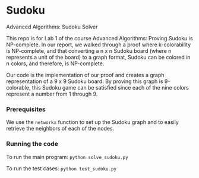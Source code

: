 # Sudoku
Advanced Algorithms: Sudoku Solver

This repo is for Lab 1 of the course Advanced Algorithms: Proving Sudoku is NP-complete. In our report, we walked through a proof where k-colorability is NP-complete, and that converting a n x n Sudoku board (where n represents a unit of the board) to a graph format, Sudoku can be colored in n colors, and therefore, is NP-complete.

Our code is the implementation of our proof and creates a graph representation of a 9 x 9 Sudoku board. By proving this graph is 9-colorable, this Sudoku game can be satisfied since each of the nine colors represent a number from 1 through 9.

### Prerequisites
We use the `networkx` function to set up the Sudoku graph and to easily retrieve the neighbors of each of the nodes.

### Running the code
To run the main program:
`python solve_sudoku.py`

To run the test cases:
`python test_sudoku.py`
